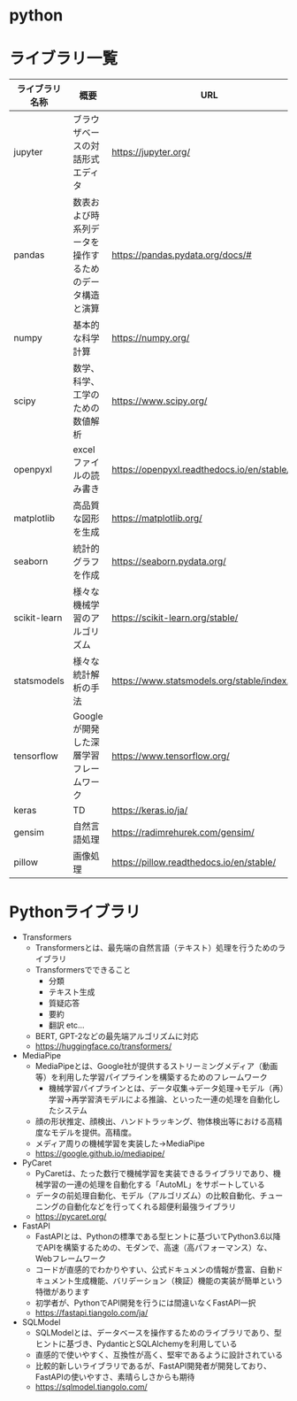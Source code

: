 # python

# ライブラリ一覧

|  ライブラリ名称  |  概要  |  URL  |
| ---- | ---- | ---- |
|  jupyter  |  ブラウザベースの対話形式エディタ  | https://jupyter.org/ |
|  pandas  |  数表および時系列データを操作するためのデータ構造と演算  | https://pandas.pydata.org/docs/# |
|  numpy  |  基本的な科学計算  | https://numpy.org/ |
|  scipy  |  数学、科学、工学のための数値解析  | https://www.scipy.org/ |
|  openpyxl  |  excelファイルの読み書き  | https://openpyxl.readthedocs.io/en/stable/ |
|  matplotlib  |  高品質な図形を生成  | https://matplotlib.org/ |
|  seaborn  |  統計的グラフを作成  | https://seaborn.pydata.org/ |
|  scikit-learn  |  様々な機械学習のアルゴリズム  | https://scikit-learn.org/stable/ |
|  statsmodels  |  様々な統計解析の手法  | https://www.statsmodels.org/stable/index.html |
|  tensorflow  |  Googleが開発した深層学習フレームワーク  | https://www.tensorflow.org/ |
|  keras  |  TD  | https://keras.io/ja/ |
|  gensim  |  自然言語処理  | https://radimrehurek.com/gensim/ |
|  pillow  |  画像処理  | https://pillow.readthedocs.io/en/stable/ |


# Pythonライブラリ
- Transformers
    - Transformersとは、最先端の自然言語（テキスト）処理を行うためのライブラリ
    - Transformersでできること
        - 分類
        - テキスト生成
        - 質疑応答
        - 要約
        - 翻訳 etc...
    - BERT, GPT-2などの最先端アルゴリズムに対応
    - https://huggingface.co/transformers/
- MediaPipe
    - MediaPipeとは、Google社が提供するストリーミングメディア（動画等）を利用した学習パイプラインを構築するためのフレームワーク
        - 機械学習パイプラインとは、データ収集→データ処理→モデル（再）学習→再学習済モデルによる推論、といった一連の処理を自動化したシステム
    - 顔の形状推定、顔検出、ハンドトラッキング、物体検出等における高精度なモデルを提供。高精度。
    - メディア周りの機械学習を実装した→MediaPipe
    - https://google.github.io/mediapipe/
- PyCaret
    - PyCaretは、たった数行で機械学習を実装できるライブラリであり、機械学習の一連の処理を自動化する「AutoML」をサポートしている
    - データの前処理自動化、モデル（アルゴリズム）の比較自動化、チューニングの自動化などを行ってくれる超便利最強ライブラリ
    - https://pycaret.org/
- FastAPI
    - FastAPIとは、Pythonの標準である型ヒントに基づいてPython3.6以降でAPIを構築するための、モダンで、高速（高パフォーマンス）な、Webフレームワーク
    - コードが直感的でわかりやすい、公式ドキュメンの情報が豊富、自動ドキュメント生成機能、バリデーション（検証）機能の実装が簡単という特徴があります
    - 初学者が、PythonでAPI開発を行うには間違いなくFastAPI一択
    - https://fastapi.tiangolo.com/ja/
- SQLModel
    - SQLModelとは、データベースを操作するためのライブラリであり、型ヒントに基づき、PydanticとSQLAlchemyを利用している
    - 直感的で使いやすく、互換性が高く、堅牢であるように設計されている
    - 比較的新しいライブラリであるが、FastAPI開発者が開発しており、FastAPIの使いやすさ、素晴らしさからも期待
    - https://sqlmodel.tiangolo.com/

